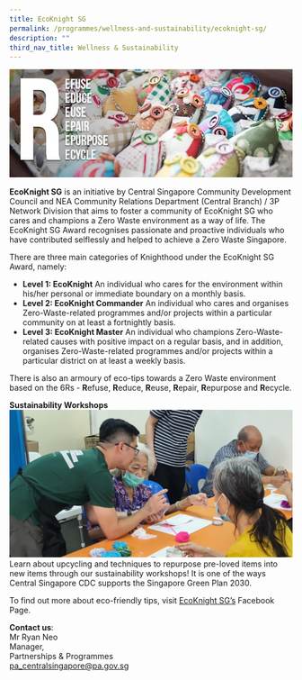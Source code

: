 ```yaml
---
title: EcoKnight SG
permalink: /programmes/wellness-and-sustainability/ecoknight-sg/
description: ""
third_nav_title: Wellness & Sustainability
---
```

![EcoKnight SG](/images/Programmes/3c60d1bc-32a9-4010-a3e1-498f47dc5f05_6-rs.jpg)

**EcoKnight SG** is an initiative by Central Singapore Community Development Council and NEA Community Relations Department (Central Branch) / 3P Network Division that aims to foster a community of EcoKnight SG who cares and champions a Zero Waste environment as a way of life. The EcoKnight SG Award recognises passionate and proactive individuals who have contributed selflessly and helped to achieve a Zero Waste Singapore.

There are three main categories of Knighthood under the EcoKnight SG Award, namely: 

*   **Level 1: EcoKnight** An individual who cares for the environment within his/her personal or immediate boundary on a monthly basis. 
*   **Level 2: EcoKnight Commander** An individual who cares and organises Zero-Waste-related programmes and/or projects within a particular community on at least a fortnightly basis. 
*   **Level 3: EcoKnight Master** An individual who champions Zero-Waste-related causes with positive impact on a regular basis, and in addition, organises Zero-Waste-related programmes and/or projects within a particular district on at least a weekly basis.

There is also an armoury of eco-tips towards a Zero Waste environment based on the 6Rs - **R**efuse, **R**educe, **R**euse, **R**epair, **R**epurpose and **R**ecycle.

**Sustainability Workshops**
![Project Upcycle](/images/Programmes/307855820_10159331042328192_8130489532939644615_n.jpg)
Learn about upcycling and techniques to repurpose pre-loved items into new items through our sustainability workshops! It is one of the ways Central Singapore CDC supports the Singapore Green Plan 2030. 

To find out more about eco-friendly tips, visit [EcoKnight SG’s](http://www.facebook.com/ecoknightsg) Facebook Page. 

**Contact us**:  
Mr Ryan Neo  
Manager,   
Partnerships & Programmes  
[pa\_centralsingapore@pa.gov.sg](mailto:pa_centralsingapore@pa.gov.sg)